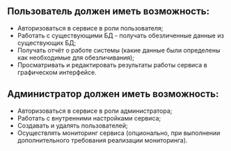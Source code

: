 ## Пользователь должен иметь возможность:
- Авторизоваться в сервисе в роли пользователя;
- Работать с существующими БД - получать обезличенные данные из
существующих БД;
- Получать отчёт о работе системы (какие данные были определены как
необходимые для обезличивания);
- Просматривать и редактировать результаты работы сервиса в
графическом интерфейсе. 

## Администратор должен иметь возможность:
- Авторизоваться в сервисе в роли администратора;
- Работать с внутренними настройками сервиса;
- Создавать и удалять пользователей;
-  Осуществлять мониторинг сервиса (опционально, при выполнении
дополнительного требования реализации мониторинга).